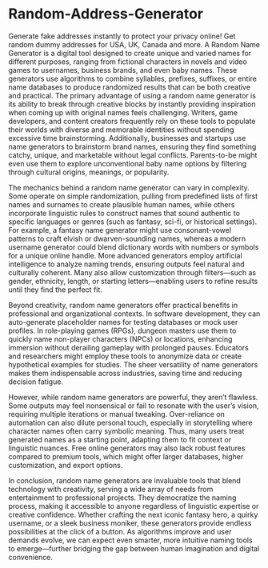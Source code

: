# Random-Address-Generator
Generate fake addresses instantly to protect your privacy online! Get random dummy addresses for USA, UK, Canada and more. 
A Random Name Generator is a digital tool designed to create unique and varied names for different purposes, ranging from fictional characters in novels and video games to usernames, business brands, and even baby names. These generators use algorithms to combine syllables, prefixes, suffixes, or entire name databases to produce randomized results that can be both creative and practical. The primary advantage of using a random name generator is its ability to break through creative blocks by instantly providing inspiration when coming up with original names feels challenging. Writers, game developers, and content creators frequently rely on these tools to populate their worlds with diverse and memorable identities without spending excessive time brainstorming. Additionally, businesses and startups use name generators to brainstorm brand names, ensuring they find something catchy, unique, and marketable without legal conflicts. Parents-to-be might even use them to explore unconventional baby name options by filtering through cultural origins, meanings, or popularity.

The mechanics behind a random name generator can vary in complexity. Some operate on simple randomization, pulling from predefined lists of first names and surnames to create plausible human names, while others incorporate linguistic rules to construct names that sound authentic to specific languages or genres (such as fantasy, sci-fi, or historical settings). For example, a fantasy name generator might use consonant-vowel patterns to craft elvish or dwarven-sounding names, whereas a modern username generator could blend dictionary words with numbers or symbols for a unique online handle. More advanced generators employ artificial intelligence to analyze naming trends, ensuring outputs feel natural and culturally coherent. Many also allow customization through filters—such as gender, ethnicity, length, or starting letters—enabling users to refine results until they find the perfect fit.

Beyond creativity, random name generators offer practical benefits in professional and organizational contexts. In software development, they can auto-generate placeholder names for testing databases or mock user profiles. In role-playing games (RPGs), dungeon masters use them to quickly name non-player characters (NPCs) or locations, enhancing immersion without derailing gameplay with prolonged pauses. Educators and researchers might employ these tools to anonymize data or create hypothetical examples for studies. The sheer versatility of name generators makes them indispensable across industries, saving time and reducing decision fatigue.

However, while random name generators are powerful, they aren’t flawless. Some outputs may feel nonsensical or fail to resonate with the user’s vision, requiring multiple iterations or manual tweaking. Over-reliance on automation can also dilute personal touch, especially in storytelling where character names often carry symbolic meaning. Thus, many users treat generated names as a starting point, adapting them to fit context or linguistic nuances. Free online generators may also lack robust features compared to premium tools, which might offer larger databases, higher customization, and export options.

In conclusion, random name generators are invaluable tools that blend technology with creativity, serving a wide array of needs from entertainment to professional projects. They democratize the naming process, making it accessible to anyone regardless of linguistic expertise or creative confidence. Whether crafting the next iconic fantasy hero, a quirky username, or a sleek business moniker, these generators provide endless possibilities at the click of a button. As algorithms improve and user demands evolve, we can expect even smarter, more intuitive naming tools to emerge—further bridging the gap between human imagination and digital convenience.

